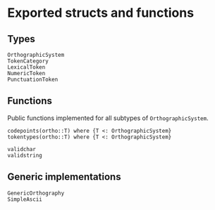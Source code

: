 # Exported structs and functions

## Types



```@docs
OrthographicSystem
TokenCategory
LexicalToken
NumericToken
PunctuationToken
```

## Functions

Public functions implemented for all subtypes of `OrthographicSystem`.

```@docs
codepoints(ortho::T) where {T <: OrthographicSystem}
tokentypes(ortho::T) where {T <: OrthographicSystem}

validchar
validstring
```

## Generic implementations

```@docs
GenericOrthography
SimpleAscii
```
